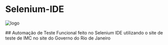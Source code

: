 # Selenium-IDE
![logo](https://www.seleniumhq.org/selenium-ide/img/selenium-ide128.png)
<p></p>
## Automação de Teste Funcional feito no Selenium IDE utilizando o site de teste de IMC no site do Governo do Rio de Janeiro <h2>

